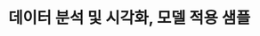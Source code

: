 # 데이터 분석 및 시각화, 모델 적용 샘플

<div align="center">
  <img src="your-logo-or-banner-image-url" alt="">
  <img src="your-visualization-image-url" alt="">
</div>

